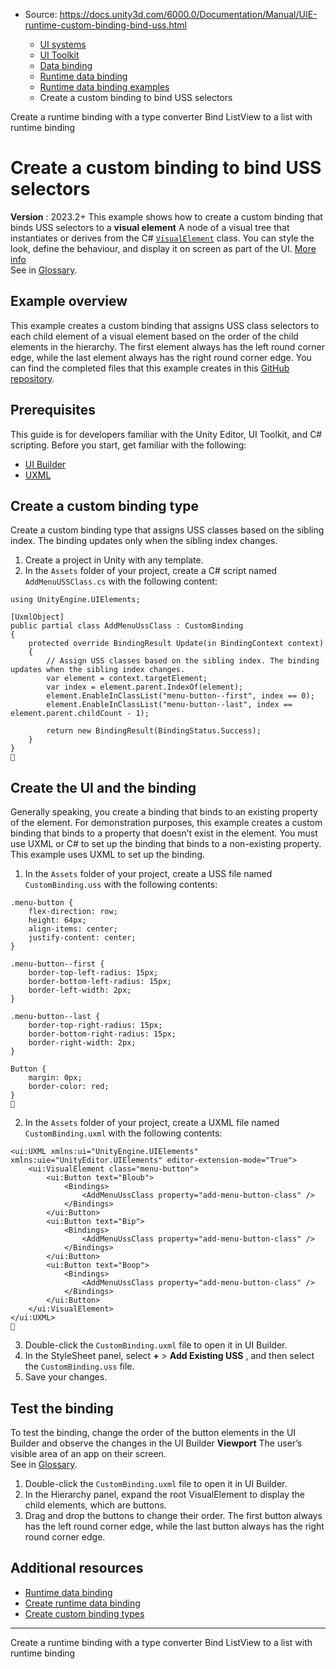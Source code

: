* Source: https://docs.unity3d.com/6000.0/Documentation/Manual/UIE-runtime-custom-binding-bind-uss.html

  * [UI systems](https://docs.unity3d.com/6000.0/Documentation/Manual/UIToolkits.html)
  * [UI Toolkit](https://docs.unity3d.com/6000.0/Documentation/Manual/UIElements.html)
  * [Data binding](https://docs.unity3d.com/6000.0/Documentation/Manual/UIE-data-binding.html)
  * [Runtime data binding](https://docs.unity3d.com/6000.0/Documentation/Manual/UIE-runtime-binding.html)
  * [Runtime data binding examples](https://docs.unity3d.com/6000.0/Documentation/Manual/UIE-runtime-binding-examples.html)
  * Create a custom binding to bind USS selectors


[](https://docs.unity3d.com/6000.0/Documentation/Manual/UIE-create-runtime-binding-type-converter.html)
Create a runtime binding with a type converter
[](https://docs.unity3d.com/6000.0/Documentation/Manual/UIE-runtime-binding-list-view.html)
Bind ListView to a list with runtime binding
# Create a custom binding to bind USS selectors
**Version** : 2023.2+
This example shows how to create a custom binding that binds USS selectors to a **visual element** A node of a visual tree that instantiates or derives from the C# [`VisualElement`](https://docs.unity3d.com/6000.0/Documentation/ScriptReference/UIElements.VisualElement.html) class. You can style the look, define the behaviour, and display it on screen as part of the UI. [More info](https://docs.unity3d.com/6000.0/Documentation/Manual/UIE-VisualTree.html)  
See in [Glossary](https://docs.unity3d.com/6000.0/Documentation/Manual/Glossary.html#Visualelement).
## Example overview
This example creates a custom binding that assigns USS class selectors to each child element of a visual element based on the order of the child elements in the hierarchy. The first element always has the left round corner edge, while the last element always has the right round corner edge.
You can find the completed files that this example creates in this [GitHub repository](https://github.com/Unity-Technologies/ui-toolkit-manual-code-examples/tree/2023.2/runtime-custom-binding).
## Prerequisites
This guide is for developers familiar with the Unity Editor, UI Toolkit, and C# scripting. Before you start, get familiar with the following:
  * [UI Builder](https://docs.unity3d.com/6000.0/Documentation/Manual/UIBuilder.html)
  * [UXML](https://docs.unity3d.com/6000.0/Documentation/Manual/UIE-UXML.html)


## Create a custom binding type
Create a custom binding type that assigns USS classes based on the sibling index. The binding updates only when the sibling index changes.
  1. Create a project in Unity with any template.
  2. In the `Assets` folder of your project, create a C# script named `AddMenuUSSClass.cs` with the following content:
```
using UnityEngine.UIElements;
    
[UxmlObject]
public partial class AddMenuUssClass : CustomBinding
{
    protected override BindingResult Update(in BindingContext context)
    {
        // Assign USS classes based on the sibling index. The binding updates when the sibling index changes.
        var element = context.targetElement;
        var index = element.parent.IndexOf(element);
        element.EnableInClassList("menu-button--first", index == 0);
        element.EnableInClassList("menu-button--last", index == element.parent.childCount - 1);                
            
        return new BindingResult(BindingStatus.Success);
    }
}

```



## Create the UI and the binding
Generally speaking, you create a binding that binds to an existing property of the element. For demonstration purposes, this example creates a custom binding that binds to a property that doesn’t exist in the element. You must use UXML or C# to set up the binding that binds to a non-existing property. This example uses UXML to set up the binding.
  1. In the `Assets` folder of your project, create a USS file named `CustomBinding.uss` with the following contents:
```
.menu-button {
    flex-direction: row;
    height: 64px;
    align-items: center; 
    justify-content: center;
}
    
.menu-button--first {
    border-top-left-radius: 15px;
    border-bottom-left-radius: 15px;
    border-left-width: 2px;
}
    
.menu-button--last {
    border-top-right-radius: 15px;
    border-bottom-right-radius: 15px;
    border-right-width: 2px;
}
    
Button {
    margin: 0px;
    border-color: red;
}

```

  2. In the `Assets` folder of your project, create a UXML file named `CustomBinding.uxml` with the following contents:
```
<ui:UXML xmlns:ui="UnityEngine.UIElements" xmlns:uie="UnityEditor.UIElements" editor-extension-mode="True">
    <ui:VisualElement class="menu-button">
        <ui:Button text="Bloub">
            <Bindings>
                <AddMenuUssClass property="add-menu-button-class" />
            </Bindings>
        </ui:Button>
        <ui:Button text="Bip">
            <Bindings>
                <AddMenuUssClass property="add-menu-button-class" />
            </Bindings>
        </ui:Button>
        <ui:Button text="Boop">
            <Bindings>
                <AddMenuUssClass property="add-menu-button-class" />
            </Bindings>
        </ui:Button>
    </ui:VisualElement>
</ui:UXML>

```

  3. Double-click the `CustomBinding.uxml` file to open it in UI Builder.
  4. In the StyleSheet panel, select **+** > **Add Existing USS** , and then select the `CustomBinding.uss` file.
  5. Save your changes. 


## Test the binding
To test the binding, change the order of the button elements in the UI Builder and observe the changes in the UI Builder **Viewport** The user’s visible area of an app on their screen.  
See in [Glossary](https://docs.unity3d.com/6000.0/Documentation/Manual/Glossary.html#Viewport).
  1. Double-click the `CustomBinding.uxml` file to open it in UI Builder.
  2. In the Hierarchy panel, expand the root VisualElement to display the child elements, which are buttons.
  3. Drag and drop the buttons to change their order. The first button always has the left round corner edge, while the last button always has the right round corner edge.


## Additional resources
  * [Runtime data binding](https://docs.unity3d.com/6000.0/Documentation/Manual/UIE-runtime-binding.html)
  * [Create runtime data binding](https://docs.unity3d.com/6000.0/Documentation/Manual/UIE-runtime-binding-types.html)
  * [Create custom binding types](https://docs.unity3d.com/6000.0/Documentation/Manual/UIE-runtime-binding-custom-types.html)


* * *
[](https://docs.unity3d.com/6000.0/Documentation/Manual/UIE-create-runtime-binding-type-converter.html)
Create a runtime binding with a type converter
[](https://docs.unity3d.com/6000.0/Documentation/Manual/UIE-runtime-binding-list-view.html)
Bind ListView to a list with runtime binding
